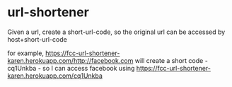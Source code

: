 # url-shortener
Given a url, create a short-url-code, so the original url can be accessed by host+short-url-code

for example, https://fcc-url-shortener-karen.herokuapp.com/http://facebook.com will create a short code - cq1Unkba - so I can access facebook using https://fcc-url-shortener-karen.herokuapp.com/cq1Unkba
